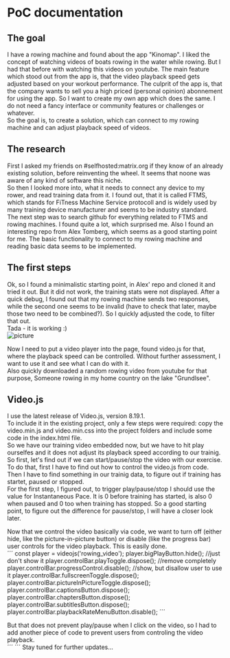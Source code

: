 # PoC documentation

## The goal
I have a rowing machine and found about the app "Kinomap". I liked the concept of watching videos of boats rowing in the water while rowing. But I had that before with watching this videos on youtube. The main feature which stood out from the app is, that the video playback speed gets adjusted based on your workout performance. The culprit of the app is, that the company wants to sell you a high priced (personal opinion) abonnement for using the app. So I want to create my own app which does the same. I do not need a fancy interface or community features or challenges or whatever.  
So the goal is, to create a solution, which can connect to my rowing machine and can adjust playback speed of videos.


## The research
First I asked my friends on #selfhosted:matrix.org if they know of an already existing solution, before reinventing the wheel. It seems that noone was aware of any kind of software this niche.  
So then I looked more into, what it needs to connect any device to my rower, and read training data from it. I found out, that it is called FTMS, which stands for FiTness Machine Service protocoll and is widely used by many training device manufacturer and seems to be industry standard.  
The next step was to search github for everything related to FTMS and rowing machines. I found quite a lot, which surprised me. Also I found an interesting repo from Alex Tomberg, which seems as a good starting point for me. The basic functionality to connect to my rowing machine and reading basic data seems to be implemented.  


## The first steps
Ok, so I found a minimalistic starting point, in Alex' repo and cloned it and tried it out. But it did not work, the training stats were not displayed. After a quick debug, I found out that my rowing machine sends two responses, while the second one seems to be invalid (have to check that later, maybe those two need to be combined?). So I quickly adjusted the code, to filter that out.  
Tada - it is working :)  
![picture](https://git.kmpr.at/kamp/FTMS-Rower/raw/commit/31d3722901d83f19e72cb33a61ee68664689b391/docs/concept-1.png)

Now I need to put a video player into the page, found video.js for that, where the playback speed can be controlled. Without further assessment, I want to use it and see what I can do with it.  
Also quickly downloaded a random rowing video from youtube for that purpose, Someone rowing in my home country on the lake "Grundlsee".  


## Video.js
I use the latest release of Video.js, version 8.19.1.  
To include it in the existing project, only a few steps were required:  copy the video.min.js and video.min.css into the project folders and include some code in the index.html file.  
So we have our training video embedded now, but we have to hit play ourselfes and it does not adjust its playback speed according to our trainig. So first, let's find out if we can start/pause/stop the video with our exercise. To do that, first I have to find out how to control the video.js from code. Then I have to find something in our trainig data, to figure out if training has startet, paused or stopped.  
For the first step, I figured out, to trigger play/pause/stop I should use the value for Instantaneous Pace. It is 0 before training has started, is also 0 when paused and 0 too when training has stopped. So a good starting point, to figure out the difference for pause/stop, I will have a closer look later.  

Now that we control the video basically via code, we want to turn off (either hide, like the picture-in-picture button) or disable (like the progress bar) user controls for the video playback. This is easily done.  
´´´
const player = videojs('rowing_video');
player.bigPlayButton.hide(); //just don't show it
player.controlBar.playToggle.dispose(); //remove completely
player.controlBar.progressControl.disable(); //show, but disallow user to use it
player.controlBar.fullscreenToggle.dispose();
player.controlBar.pictureInPictureToggle.dispose();
player.controlBar.captionsButton.dispose();
player.controlBar.chaptersButton.dispose();
player.controlBar.subtitlesButton.dispose();
player.controlBar.playbackRateMenuButton.disable();
´´´

But that does not prevent play/pause when I click on the video, so I had to add another piece of code to prevent users from controling the video playback.  
´´´
´´´
Stay tuned for further updates...  
